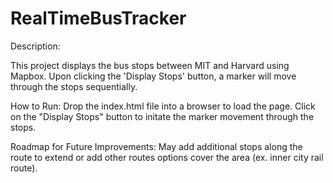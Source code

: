 # RealTimeBusTracker
Description:
<p>This project displays the bus stops between MIT and Harvard using Mapbox. Upon clicking the 'Display Stops' button, a marker will move through the stops sequentially.<p></p>

How to Run:
Drop the index.html file into a browser to load the page. Click on the "Display Stops" button to initate the marker movement through the stops.

Roadmap for Future Improvements:
May add additional stops along the route to extend or add other routes options cover the area (ex. inner city rail route).




